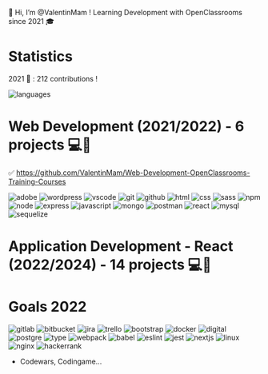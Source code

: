 👋 Hi, I’m @ValentinMam ! 
Learning Development with OpenClassrooms since 2021 🎓

# Statistics
2021 📅 : 212 contributions !

![languages](https://user-images.githubusercontent.com/82659102/164913953-af875259-779c-49c0-8f27-f4b1a19a5024.svg)

# Web Development (2021/2022) - 6 projects 💻🎯 
✅ https://github.com/ValentinMam/Web-Development-OpenClassrooms-Training-Courses

![adobe](https://user-images.githubusercontent.com/82659102/164915055-c929eab8-280e-43f1-984f-7255e40219fc.svg)
![wordpress](https://user-images.githubusercontent.com/82659102/164915005-e2577f4e-f0d3-4456-877d-859e2c5baf3f.svg)
![vscode](https://user-images.githubusercontent.com/82659102/164914980-d6e652b6-80ac-4b92-92e5-560f1d836607.svg)
![git](https://user-images.githubusercontent.com/82659102/164914559-9da66e0e-4d8e-4d35-8f8f-cfead9ccc7a6.svg)
![github](https://user-images.githubusercontent.com/82659102/164914561-4d9c10a2-62af-4166-9c0b-02d8a85ac41e.svg)
![html](https://user-images.githubusercontent.com/82659102/164914763-e8e64eaa-56ef-4992-8d40-2c9dbeefe49d.svg)
![css](https://user-images.githubusercontent.com/82659102/164914765-a608f38e-7d36-43d6-b145-dbe587f8c946.svg)
![sass](https://user-images.githubusercontent.com/82659102/164914768-835418c3-27e8-430d-ac1d-41fdb685a7d4.svg)
![npm](https://user-images.githubusercontent.com/82659102/164915009-05834f12-f5dd-4613-8a0d-80989582561f.svg)
![node](https://user-images.githubusercontent.com/82659102/164915012-0b52f597-329a-4b00-bb90-cc3bd4a1b924.svg)
![express](https://user-images.githubusercontent.com/82659102/164915141-5f9f5145-8cd7-4005-927c-4b5109e10723.svg)
![javascript](https://user-images.githubusercontent.com/82659102/164915313-1b238671-8eea-47fe-b667-de27cd599f75.svg)
![mongo](https://user-images.githubusercontent.com/82659102/164915070-90896cce-8429-4dd3-b434-41973609ac02.svg)
![postman](https://user-images.githubusercontent.com/82659102/164915013-65965a81-e9dd-4a00-b338-7317d6495652.svg)
![react](https://user-images.githubusercontent.com/82659102/164915553-5bfb0a65-f393-4877-ad41-fb7c2ea3a619.svg)
![mysql](https://user-images.githubusercontent.com/82659102/164915066-5bb9dcf7-28fd-427d-b78f-d8d00ebd7769.svg)
![sequelize](https://user-images.githubusercontent.com/82659102/164915395-f646d367-b692-4be1-b060-31ac53ee1211.svg)

# Application Development - React (2022/2024) - 14 projects 💻🌱 

# Goals 2022 
![gitlab](https://user-images.githubusercontent.com/82659102/164915493-e31eb01d-cbce-4b97-81af-9029d33aeaad.svg)
![bitbucket](https://user-images.githubusercontent.com/82659102/164915488-19fab510-2da9-4fbc-aa86-228ffb428a07.svg)
![jira](https://user-images.githubusercontent.com/82659102/164915504-ee5a09e2-4ab4-4a27-835a-b212b6ec72d9.svg)
![trello](https://user-images.githubusercontent.com/82659102/164915373-51825380-5a47-43b0-89f3-b2cfccbf82b4.svg)
![bootstrap](https://user-images.githubusercontent.com/82659102/164915145-c7a1d639-a67f-497d-87df-e5dc0a0cf09a.svg)
![docker](https://user-images.githubusercontent.com/82659102/164915147-003fa1b2-f96a-4587-b7af-cd7fcb7ce795.svg)
![digital](https://user-images.githubusercontent.com/82659102/164915072-c0244657-32ca-4b17-a720-9ca4a06da913.svg)
![postgre](https://user-images.githubusercontent.com/82659102/164915075-abc83315-a5e1-49ea-ba45-dabc91cb2b43.svg)
![type](https://user-images.githubusercontent.com/82659102/164915327-95235250-03d1-496e-abb7-060481050472.svg)
![webpack](https://user-images.githubusercontent.com/82659102/164915654-f2d475e0-4879-4515-b043-f7b94ce6ee6f.svg)
![babel](https://user-images.githubusercontent.com/82659102/164915656-b1c5e933-595c-457f-8aa8-16b5b049cd21.svg)
![eslint](https://user-images.githubusercontent.com/82659102/164915340-c30a1a69-1d74-4b6a-8373-677f7284e1af.svg)
![jest](https://user-images.githubusercontent.com/82659102/164915562-6938d87b-d351-46e7-a5e5-4be88cb2acce.svg)
![nextjs](https://user-images.githubusercontent.com/82659102/164915569-ba6889e4-3a87-47ed-b824-bb384f5b5099.svg)
![linux](https://user-images.githubusercontent.com/82659102/164915483-b33886e9-ff91-4c97-86ce-23501bc2a871.svg)
![nginx](https://user-images.githubusercontent.com/82659102/164915574-793836d7-cedd-4fa8-ac2f-1202e1dc0f0d.svg)
![hackerrank](https://user-images.githubusercontent.com/82659102/164915500-79f3458d-e815-43a1-9818-054aafbaae2d.svg)


- Codewars, Codingame... 


